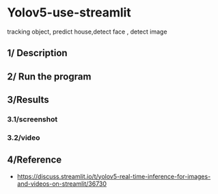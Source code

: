 # Yolov5-use-streamlit
tracking object, predict house,detect face , detect image
## 1/ Description

## 2/ Run the program

## 3/Results
  ### 3.1/screenshot
  
  ### 3.2/video
  
## 4/Reference
 - https://discuss.streamlit.io/t/yolov5-real-time-inference-for-images-and-videos-on-streamlit/36730
